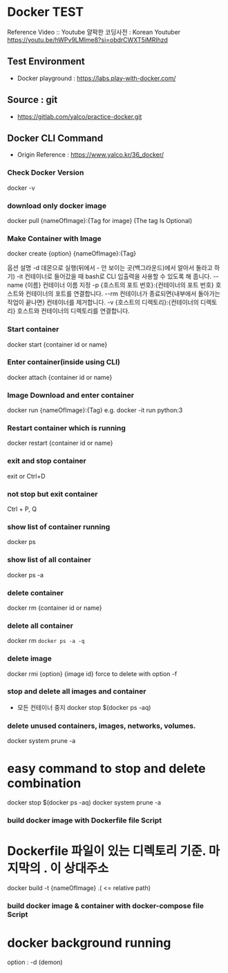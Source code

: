 # Docker TEST

Reference Video :: Youtube 얄팍한 코딩사전 : Korean Youtuber
https://youtu.be/hWPv9LMlme8?si=obdrCWXT5iMRlhzd

## Test Environment

- Docker playground : https://labs.play-with-docker.com/

## Source : git

- https://gitlab.com/yalco/practice-docker.git

## Docker CLI Command

- Origin Reference : https://www.yalco.kr/36_docker/

### Check Docker Version

docker -v

### download only docker image

docker pull {nameOfImage}:{Tag for image}
(The tag Is Optional)

### Make Container with Image

docker create {option} {nameOfImage}:{Tag}

옵션 설명
-d 데몬으로 실행(뒤에서 - 안 보이는 곳(백그라운드)에서 알아서 돌라고 하기)
-it 컨테이너로 들어갔을 때 bash로 CLI 입출력을 사용할 수 있도록 해 줍니다.
--name {이름} 컨테이너 이름 지정
-p {호스트의 포트 번호}:{컨테이너의 포트 번호} 호스트와 컨테이너의 포트를 연결합니다.
--rm 컨테이너가 종료되면{내부에서 돌아가는 작업이 끝나면} 컨테이너를 제거합니다.
-v {호스트의 디렉토리}:{컨테이너의 디렉토리} 호스트와 컨테이너의 디렉토리를 연결합니다.

### Start container

docker start {container id or name}

### Enter container(inside using CLI)

docker attach {container id or name}

### Image Download and enter container

docker run {nameOfImage}:{Tag}
e.g. docker -it run python:3

### Restart container which is running

docker restart {container id or name}

### exit and stop container

exit or Ctrl+D

### not stop but exit container

Ctrl + P, Q

### show list of container running

docker ps

### show list of all container

docker ps -a

### delete container

docker rm {container id or name}

### delete all container

docker rm `docker ps -a -q`

### delete image

docker rmi {option} {image id}
force to delete with option -f

### stop and delete all images and container

- 모든 컨테이너 중지
  docker stop $(docker ps -aq)

### delete unused containers, images, networks, volumes.

docker system prune -a

# easy command to stop and delete combination

docker stop $(docker ps -aq)
docker system prune -a

### build docker image with Dockerfile file Script

# Dockerfile 파일이 있는 디렉토리 기준. 마지막의 . 이 상대주소

docker build -t {nameOfImage} .( <= relative path)

### build docker image & container with docker-compose file Script

# docker background running

option : -d (demon)
